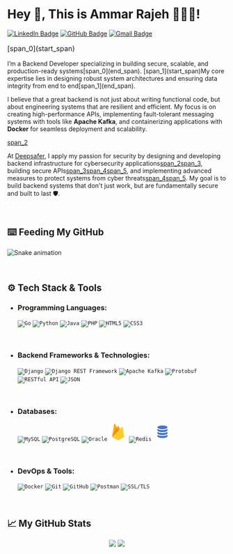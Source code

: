 # Hey 👋, This is Ammar Rajeh 👨🏻‍💻!

[![LinkedIn Badge](https://img.shields.io/badge/-LinkedIn-0e76a8?style=flat-square&logo=LinkedIn&logoColor=white)](https://www.linkedin.com/in/YOUR_LINKEDIN_USERNAME)
[![GitHub Badge](https://img.shields.io/badge/-GitHub-181717?style=flat-square&logo=GitHub&logoColor=white)](https://github.com/YOUR_GITHUB_USERNAME)
[![Gmail Badge](https://img.shields.io/badge/-Gmail-red?style=flat-square&logo=Gmail&logoColor=white)](mailto:ammarraghabusiness@gmail.com)

<p style="text-align: justify; font-size: 16px;" >
   [span_0](start_span)<p>I’m a Backend Developer specializing in building secure, scalable, and production-ready systems[span_0](end_span). [span_1](start_span)My core expertise lies in designing robust system architectures and ensuring data integrity from end to end[span_1](end_span).</p>

   <p>I believe that a great backend is not just about writing functional code, but about engineering systems that are resilient and efficient. My focus is on creating high-performance APIs, implementing fault-tolerant messaging systems with tools like <b>Apache Kafka</b>, and containerizing applications with <b>Docker</b> for seamless deployment and scalability.</p>

   [span_2](start_span)<p>At <a href="https://deepsafer.com/" target="_blank">Deepsafer</a>, I apply my passion for security by designing and developing backend infrastructure for cybersecurity applications[span_2](end_span)[span_3](start_span), building secure APIs[span_3](end_span)[span_4](start_span)[span_5](start_span), and implementing advanced measures to protect systems from cyber threats[span_4](end_span)[span_5](end_span). My goal is to build backend systems that don't just work, but are fundamentally secure and built to last 🛡️.</p>
</p>    

<br/>

## ⌨️ Feeding My GitHub
![Snake animation](https://raw.githubusercontent.com/YOUR_GITHUB_USERNAME/YOUR_GITHUB_USERNAME/output/github-contribution-grid-snake-dark.svg)

<br/>

## ⚙️ Tech Stack & Tools

- ### Programming Languages:
  <code><img title="Go" alt="Go" src="https://cdn.jsdelivr.net/gh/devicons/devicon/icons/go/go-original-wordmark.svg" height="42px"/></code>
  <code><img title="Python" alt="Python" src="https://cdn.jsdelivr.net/gh/devicons/devicon/icons/python/python-original.svg" height="42px"/></code>
  <code><img title="Java" alt="Java" src="https://cdn.jsdelivr.net/gh/devicons/devicon/icons/java/java-original.svg" height="42px"/></code>
  <code><img title="PHP" alt="PHP" src="https://cdn.jsdelivr.net/gh/devicons/devicon/icons/php/php-original.svg" height="42px"/></code>
  <code><img title="HTML5" alt="HTML5" src="https://cdn.jsdelivr.net/gh/devicons/devicon/icons/html5/html5-original.svg" height="42px"/></code>
  <code><img title="CSS3" alt="CSS3" src="https://cdn.jsdelivr.net/gh/devicons/devicon/icons/css3/css3-original.svg" height="42px"/></code>
<br/>

- ### Backend Frameworks & Technologies:
  <code><img title="Django" alt="Django" src="https://cdn.jsdelivr.net/gh/devicons/devicon/icons/django/django-plain.svg" height="42px"/></code>
  <code><img title="Django REST Framework" alt="Django REST Framework" src="https://cdn.jsdelivr.net/gh/devicons/devicon/icons/djangorest/djangorest-original.svg" height="42px"/></code>
  <code><img title="Apache Kafka" alt="Apache Kafka" src="https://cdn.jsdelivr.net/gh/devicons/devicon/icons/apachekafka/apachekafka-original.svg" height="42px"/></code>
  <code><img title="Protobuf" alt="Protobuf" src="https://cdn.jsdelivr.net/gh/devicons/devicon/icons/protobuf/protobuf-original.svg" height="42px"/></code>
  <code><img title="RESTful API" alt="RESTful API" src="https://raw.githubusercontent.com/programmersEmperor/programmersEmperor/main/public/rest-api-icon.png" height="42px"/></code>
  <code><img title="JSON" alt="JSON" src="https://cdn.jsdelivr.net/gh/devicons/devicon/icons/json/json-original.svg" height="42px"/></code>
<br/>

- ### Databases:
  <code><img title="MySQL" alt="MySQL" src="https://cdn.jsdelivr.net/gh/devicons/devicon/icons/mysql/mysql-original.svg" height="42px"/></code>
  <code><img title="PostgreSQL" alt="PostgreSQL" src="https://cdn.jsdelivr.net/gh/devicons/devicon/icons/postgresql/postgresql-original.svg" height="42px"/></code>
  <code><img title="Oracle" alt="Oracle" src="https://cdn.jsdelivr.net/gh/devicons/devicon/icons/oracle/oracle-original.svg" height="42px"/></code>
  <code><img title="Firebase" alt="Firebase" src="https://raw.githubusercontent.com/github/explore/main/topics/firebase/firebase.png" height="42px"/></code>
  <code><img title="Redis" alt="Redis" src="https://cdn.jsdelivr.net/gh/devicons/devicon/icons/redis/redis-original.svg" height="42px"/></code>
  <code><img title="SQL" alt="SQL" src="https://raw.githubusercontent.com/github/explore/main/topics/sql/sql.png" height="42px"/></code>
<br/>

- ### DevOps & Tools:
  <code><img title="Docker" alt="Docker" src="https://cdn.jsdelivr.net/gh/devicons/devicon/icons/docker/docker-original.svg" height="42px"/></code>
  <code><img title="Git" alt="Git" src="https://cdn.jsdelivr.net/gh/devicons/devicon/icons/git/git-original.svg" height="42px"/></code>
  <code><img title="GitHub" alt="GitHub" src="https://cdn.jsdelivr.net/gh/devicons/devicon/icons/github/github-original.svg" height="42px"/></code>
  <code><img title="Postman" alt="Postman" src="https://cdn.jsdelivr.net/gh/devicons/devicon/icons/postman/postman-original.svg" height="42px"/></code>
  <code><img title="SSL/TLS" alt="SSL/TLS" src="https://raw.githubusercontent.com/programmersEmperor/programmersEmperor/main/public/ssl-icon.png" height="42px"/></code>
<br/>

## 📈 My GitHub Stats
<p align="center">
  <img height="180em" src="https://github-readme-stats.vercel.app/api?username=YOUR_GITHUB_USERNAME&show_icons=true&include_all_commits=true&theme=tokyonight&hide_border=true&bg_color=0D1117" />
  <img height="180em" src="https://github-readme-stats.vercel.app/api/top-langs/?username=YOUR_GITHUB_USERNAME&layout=compact&hide_border=true&theme=tokyonight&bg_color=0D1117&langs_count=8" />
</p>
